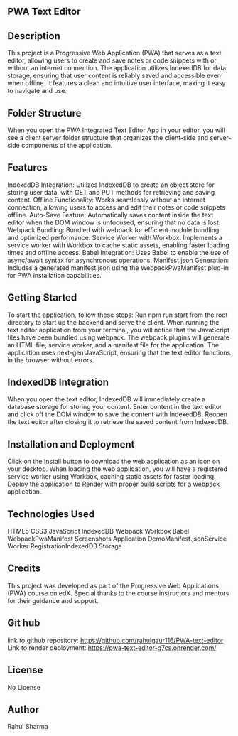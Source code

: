 ## PWA Text Editor
## Description
This project is a Progressive Web Application (PWA) that serves as a text editor, allowing users to create and save notes or code snippets with or without an internet connection. The application utilizes IndexedDB for data storage, ensuring that user content is reliably saved and accessible even when offline. It features a clean and intuitive user interface, making it easy to navigate and use.

## Folder Structure
When you open the PWA Integrated Text Editor App in your editor, you will see a client server folder structure that organizes the client-side and server-side components of the application.

## Features
IndexedDB Integration: Utilizes IndexedDB to create an object store for storing user data, with GET and PUT methods for retrieving and saving content.
Offline Functionality: Works seamlessly without an internet connection, allowing users to access and edit their notes or code snippets offline.
Auto-Save Feature: Automatically saves content inside the text editor when the DOM window is unfocused, ensuring that no data is lost.
Webpack Bundling: Bundled with webpack for efficient module bundling and optimized performance.
Service Worker with Workbox: Implements a service worker with Workbox to cache static assets, enabling faster loading times and offline access.
Babel Integration: Uses Babel to enable the use of async/await syntax for asynchronous operations.
Manifest.json Generation: Includes a generated manifest.json using the WebpackPwaManifest plug-in for PWA installation capabilities.

## Getting Started
To start the application, follow these steps:
Run npm run start from the root directory to start up the backend and serve the client.
When running the text editor application from your terminal, you will notice that the JavaScript files have been bundled using webpack.
The webpack plugins will generate an HTML file, service worker, and a manifest file for the application.
The application uses next-gen JavaScript, ensuring that the text editor functions in the browser without errors.
## IndexedDB Integration
When you open the text editor, IndexedDB will immediately create a database storage for storing your content.
Enter content in the text editor and click off the DOM window to save the content with IndexedDB.
Reopen the text editor after closing it to retrieve the saved content from IndexedDB.
## Installation and Deployment
Click on the Install button to download the web application as an icon on your desktop.
When loading the web application, you will have a registered service worker using Workbox, caching static assets for faster loading.
Deploy the application to Render with proper build scripts for a webpack application.
## Technologies Used
HTML5
CSS3
JavaScript
IndexedDB
Webpack
Workbox
Babel
WebpackPwaManifest
Screenshots
Application DemoManifest.jsonService Worker RegistrationIndexedDB Storage

## Credits
This project was developed as part of the Progressive Web Applications (PWA) course on edX. Special thanks to the course instructors and mentors for their guidance and support.

## Git hub
link to github repository: https://github.com/rahulgaur116/PWA-text-editor
Link to render deployment: https://pwa-text-editor-g7cs.onrender.com/


## License
No License

## Author
Rahul Sharma 